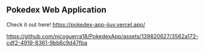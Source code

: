 ## Pokedex Web Application

Check it out here!
https://pokedex-app-jjuv.vercel.app/


https://github.com/nicoguerra18/PokedexApp/assets/139820627/3562a172-cdf2-4919-8361-9bb6c9d47fba

